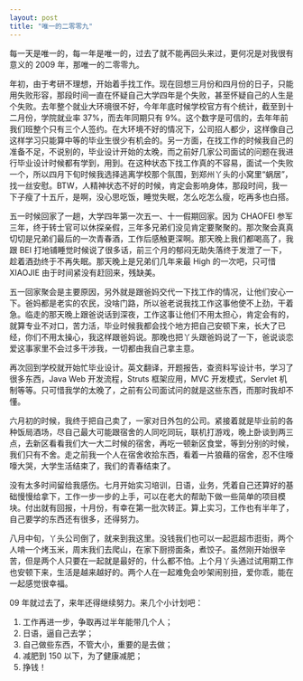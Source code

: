 ```yaml
---
layout: post
title: "唯一的二零零九"
---
```


每一天是唯一的，每一年是唯一的，过去了就不能再回头来过，更何况是对我很有意义的 2009 年，那唯一的二零零九。

年初，由于考研不理想，开始着手找工作。现在回想三月份和四月份的日子，只能用失败形容，那段时间一直在怀疑自己大学四年是个失败，甚至怀疑自己的人生是个失败。去年整个就业大环境很不好，今年年底时候学校官方有个统计，截至到十二月份，学院就业率 37%，而去年同期只有 9%。这个数字是可信的，去年年前我们班整个只有三个人签约。在大环境不好的情况下，公司招人都少，这样像自己这样学习只能算中等的毕业生很少有机会的。另一方面，在找工作的时候我自己的准备不足，不说别的，毕业设计开始的太晚，而之前好几家公司面试的问题在我进行毕业设计时候都有学到，用到。在这种状态下找工作真的不容易，面试一个失败一个，所以四月下旬时候我选择逃离学校那个氛围，到郑州丫头的小窝里“蜗居”，找一丝安慰。BTW，人精神状态不好的时候，肯定会影响身体，那段时间，我一下子瘦了十五斤，是啊，没心思吃饭，睡觉失眠，怎么吃怎么瘦，吃再多也白搭。

五一时候回家了一趟，大学四年第一次五一、十一假期回家。因为 CHAOFEI 参军三年，终于转士官可以休探亲假，三年多兄弟们没见肯定要聚聚的。那次聚会真真切切是兄弟们最后的一次青春酒，工作后感触更深啊。那天晚上我们都喝高了，我跟 BEI 打地铺睡觉时候说了很多话，前三个月的郁闷无助失落终于发泄了一下，趁着酒劲终于不再失眠。那天晚上是兄弟们几年来最 High 的一次吧，只可惜 XIAOJIE 由于时间紧没有赶回来，残缺美。

五一回家聚会是主要原因，另外就是跟爸妈交代一下找工作的情况，让他们安心一下。爸妈都是老实的农民，没啥门路，所以爸老说我找工作这事他使不上劲，干着急。临走的那天晚上跟爸说话到深夜，工作这事让他们不用太担心，肯定会有的，就算专业不对口，苦力活，毕业时候我都会找个地方把自己安顿下来，长大了已经，你们不用太操心，我这样跟爸妈说。那晚也把丫头跟爸妈说了一下，爸说谈恋爱这事家里不会过多干涉我，一切都由我自己拿主意。

再次回到学校就开始忙毕业设计。英文翻译，开题报告，查资料写设计书，学习了很多东西，Java Web 开发流程，Struts 框架应用，MVC 开发模式，Servlet 机制等等。只可惜我学的太晚了，之前有公司面试问的就是这些东西，而那时我却不懂。

六月初的时候，我终于把自己卖了，一家对日外包的公司。紧接着就是毕业前的各种饭局酒场，尽自己最大可能跟宿舍的人同吃同玩，联机打游戏，晚上卧谈到两三点，去新区看看我们大一大二时候的宿舍，再吃一顿新区食堂，等到分别的时候，我们只有不舍。走之前我一个人在宿舍收拾东西，看着一片狼藉的宿舍，忍不住嚎嚎大哭，大学生活结束了，我们的青春结束了。

没有太多时间留给我感伤。七月开始实习培训，日语，业务，凭着自己还算好的基础慢慢给拿下，工作一步一步的上手，可以在老大的帮助下做一些简单的项目模块。付出就有回报，十月份，有幸在第一批次转正。算上实习，工作也有半年了，自己要学的东西还有很多，还得努力。

八月中旬，丫头公司倒了，就来到我这里。没钱我们也可以一起逛超市逛街，两个人啃一个烤玉米，周末我们去爬山，在家下厨捞面条，煮饺子。虽然刚开始很辛苦，但是两个人只要在一起就是最好的，什么都不怕。上个月丫头通过试用期工作也安顿下来，生活是越来越好的。两个人在一起难免会吵架闹别扭，爱你乖，能在一起感觉很幸福。

09 年就过去了，来年还得继续努力。来几个小计划吧：

1. 工作再进一步，争取再过半年能带几个人；
2. 日语，逼自己去学；
3. 自己做些东西，不管大小，重要的是去做；
4. 减肥到 150 以下，为了健康减肥；
5. 挣钱！

